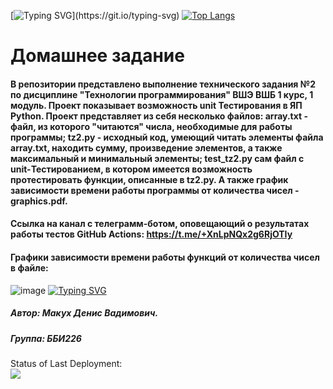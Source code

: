 [![Typing SVG](https://readme-typing-svg.herokuapp.com?color=%2336BCF7&lines=Welcome+to+my+repo+!)](https://git.io/typing-svg)
[![Top Langs](https://github-readme-stats.vercel.app/api/top-langs/?username=anuraghazra&layout=compact)](https://github.com/anuraghazra/github-readme-stats)

#                                                                           Домашнее задание
####   В репозитории представлено выполнение технического задания №2 по дисциплине "Технологии программирования" ВШЭ ВШБ 1 курс, 1 модуль. Проект показывает возможность unit Тестирования в ЯП Python. Проект представляет из себя несколько файлов: array.txt - файл, из которого "читаются" числа, необходимые для работы программы; tz2.py - исходный код, умеющий читать элементы файла array.txt, находить сумму, произведение элементов, а также максимальный и минимальный элементы; test_tz2.py сам файл с unit-Тестированием, в котором имеется возможность протестировать функции, описанные в  tz2.py. А также график зависимости времени работы программы от количества чисел - graphics.pdf.

#### Ссылка на канал с телеграмм-ботом, оповещающий о результатах работы тестов GitHub Actions: https://t.me/+XnLpNQx2g6RjOTIy
#### Графики зависимости времени работы функций от количества чисел в файле:

![image](https://user-images.githubusercontent.com/114257585/194711279-b72b4905-e133-4573-a042-157251134415.png)
[![Typing SVG](https://readme-typing-svg.herokuapp.com?color=%2336BCF7&lines=Computer+science+student)](https://git.io/typing-svg)

##### Автор: Макух Денис Вадимович.
##### Группа: ББИ226
 
Status of Last Deployment:<br>
<img src ="https://github.com/DenisMakukh/tp-hse-2022-hw2/workflows/my-tests/badge.svg?branch=master"><br>
